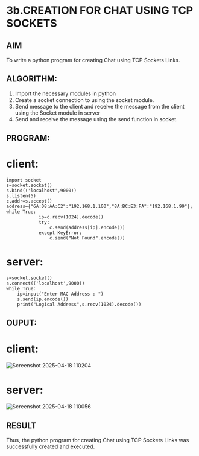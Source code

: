 # 3b.CREATION FOR CHAT USING TCP SOCKETS
## AIM
To write a python program for creating Chat using TCP Sockets Links.
## ALGORITHM:
1. Import the necessary modules in python
2. Create a socket connection to using the socket module.
3. Send message to the client and receive the message from the client using the Socket module in
 server
4. Send and receive the message using the send function in socket.
## PROGRAM:
# client:
```
import socket 
s=socket.socket() 
s.bind(('localhost',9000)) 
s.listen(5) 
c,addr=s.accept() 
address={"6A:08:AA:C2":"192.168.1.100","8A:BC:E3:FA":"192.168.1.99"}; 
while True: 
            ip=c.recv(1024).decode() 
            try: 
                c.send(address[ip].encode()) 
            except KeyError: 
                c.send("Not Found".encode())
```
# server:
```import socket 
s=socket.socket() 
s.connect(('localhost',9000)) 
while True: 
    ip=input("Enter MAC Address : ")  
    s.send(ip.encode()) 
    print("Logical Address",s.recv(1024).decode())
```

## OUPUT:
# client:
![Screenshot 2025-04-18 110204](https://github.com/user-attachments/assets/6b28a67c-3382-4cfe-a258-3725907b035d)


# server:
![Screenshot 2025-04-18 110056](https://github.com/user-attachments/assets/0c14c86f-da30-4020-8531-d84f69cae751)

## RESULT
Thus, the python program for creating Chat using TCP Sockets Links was successfully 
created and executed.
